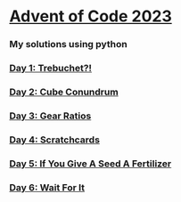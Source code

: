 # [Advent of Code 2023](https://adventofcode.com/2023)

### My solutions using python

### [Day 1: Trebuchet?!](/d01)
### [Day 2: Cube Conundrum](/d02)
### [Day 3: Gear Ratios](/d03)
### [Day 4: Scratchcards](/d04)
### [Day 5: If You Give A Seed A Fertilizer](/d05)
### [Day 6: Wait For It](/d06)
